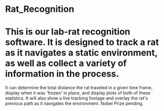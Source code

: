 # Rat_Recognition

# This is our lab-rat recognition software. It is designed to track a rat as it navigates a static environment, as well as collect a variety of information in the process.
It can determine the total distance the rat traveled in a given time frame, display when it was 'frozen' in place, and display plots of both of these statistics.
It will also show a live tracking footage and overlay the rat's previous path as it navigates the environment. 
Nobel Prize pending.
